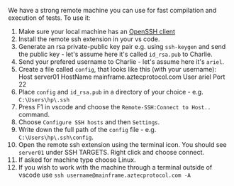 We have a strong remote machine you can use for fast compilation and execution of tests.
To use it:

1. Make sure your local machine has an [OpenSSH client](https://docs.microsoft.com/en-us/windows-server/administration/openssh/openssh_install_firstuse)
2. Install the remote ssh extension in your vs code.
3. Generate an rsa private-public key pair e.g. using `ssh-keygen` and send the public key - let's assume here it's called `id_rsa.pub` to Charlie.
4. Send your prefered username to Charlie - let's assume here it's `ariel`.
5. Create a file called `config`, that looks like this (with your username):
        Host server01
         HostName mainframe.aztecprotocol.com
         User ariel
         Port 22
6. Place `config` and `id_rsa.pub` in a directory of your choice - e.g. `C:\Users\hp\.ssh`
7. Press F1 in vscode and choose the `Remote-SSH:Connect to Host..` command.
8. Choose `Configure SSH hosts` and then `Settings`. 
9. Write down the full path of the `config` file - e.g. `C:\Users\hp\.ssh\config`.
10. Open the remote ssh extension using the terminal icon. You should see `server01` under SSH TARGETS. Right click and choose connect.
11. If asked for machine type choose Linux.
12. If you wish to work with the machine through a terminal outside of vscode use `ssh username@mainframe.aztecprotocol.com -A` 